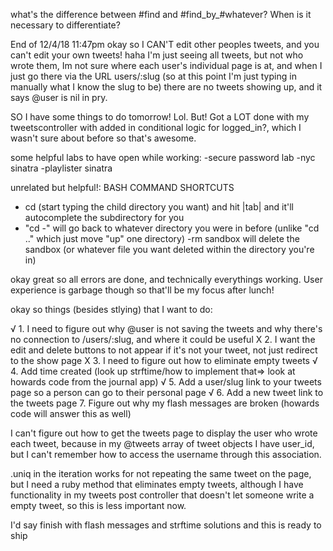 what's the difference between #find and #find_by_#whatever? When is it necessary to differentiate?

End of 12/4/18 11:47pm
okay so I CAN'T edit other peoples tweets, and you can't edit your own tweets! haha I'm just seeing all tweets, but not who wrote them, Im not sure where each user's individual page is at, and when I just go there via the URL users/:slug (so at this point I'm just typing in manually what I know the slug to be) there are no tweets showing up, and it says @user is nil in pry.

SO I have some things to do tomorrow! Lol.
But! Got a LOT done with my tweetscontroller with added in conditional logic for logged_in?, which I wasn't sure about before so that's awesome.

some helpful labs to have open while working:
-secure password lab
-nyc sinatra
-playlister sinatra


unrelated but helpful!: BASH COMMAND SHORTCUTS
- cd (start typing the child directory you want) and hit |tab| and it'll autocomplete the subdirectory for you
- "cd -" will go back to whatever directory you were in before (unlike "cd .." which just move "up" one directory)
-rm sandbox will delete the sandbox (or whatever file you want deleted within the directory you're in)



okay great so all errors are done, and technically everythings working. User experience is garbage though so that'll be my focus after lunch!



okay so things (besides stlying) that I want to do:

√ 1.  I need to figure out why @user is not saving the tweets and why there's no connection to /users/:slug, and where it could be useful
X 2. I want the edit and delete buttons to not appear if it's not your tweet, not just redirect to the show page
X 3. I need to figure out how to eliminate empty tweets
√ 4. Add time created (look up strftime/how to implement that=> look at howards code from the journal app)
√ 5. Add a user/slug link to your tweets page so a person can go to their personal page
√ 6. Add a new tweet link to the tweets page
  7. Figure out why my flash messages are broken (howards code will answer this as well)


I can't figure out how to get the tweets page to display the user who wrote each tweet, because in my @tweets array of tweet objects I have user_id, but I can't remember how to access the username through this association.

.uniq in the iteration works for not repeating the same tweet on the page, but I need a ruby method that eliminates empty tweets, although I have functionality in my tweets post controller that doesn't let someone write a empty tweet, so this is less important now.

I'd say finish with flash messages and strftime solutions and this is ready to ship
